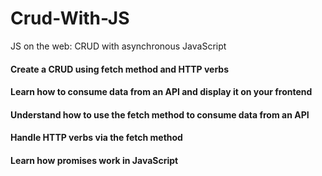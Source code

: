 # Crud-With-JS
JS on the web: CRUD with asynchronous JavaScript

#### Create a CRUD using fetch method and HTTP verbs
#### Learn how to consume data from an API and display it on your frontend
#### Understand how to use the fetch method to consume data from an API
#### Handle HTTP verbs via the fetch method
#### Learn how promises work in JavaScript
